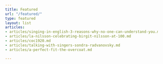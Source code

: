 ```yaml
---
title: Featured
url: "/featured/"
type: featured
layout: list
articles:
- articles/singing-in-english-3-reasons-why-no-one-can-understand-you.md
- articles/la-nilsson-celebrating-birgit-nilsson-at-100.md
- articles/coc1920.md
- articles/talking-with-singers-sondra-radvanovsky.md
- articles/a-perfect-fit-the-overcoat.md

---
```

